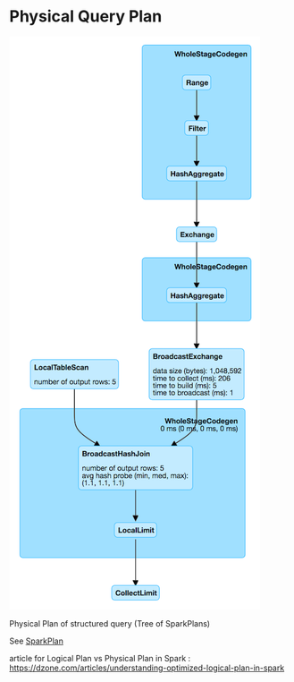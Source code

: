 # Physical Query Plan

![PhysicalPlan](./img/PhysicalPlan.png)

Physical Plan of structured query (Tree of SparkPlans)

See [SparkPlan](./SparkPlan.md)

article for Logical Plan vs Physical Plan in Spark : https://dzone.com/articles/understanding-optimized-logical-plan-in-spark
